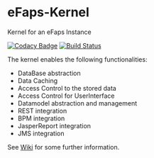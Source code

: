 # eFaps-Kernel
Kernel for an eFaps Instance

[![Codacy Badge](https://api.codacy.com/project/badge/Grade/00a9fa5043984fa5b730b3f82cb66ad5)](https://www.codacy.com/app/eFaps/eFaps-Kernel?utm_source=github.com&amp;utm_medium=referral&amp;utm_content=eFaps/eFaps-Kernel&amp;utm_campaign=Badge_Grade)
[![Build Status](https://travis-ci.org/eFaps/eFaps-Kernel.svg?branch=master)](https://travis-ci.org/eFaps/eFaps-Kernel)

The kernel enables the following functionalities:
- DataBase abstraction
- Data Caching
- Access Control to the stored data
- Access Control for UserInterface
- Datamodel abstraction and management
- REST integration
- BPM integration
- JasperReport integration
- JMS integration

See [Wiki](https://github.com/eFaps/eFaps-Kernel/wiki) for some further information.
